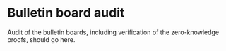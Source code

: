 # Bulletin board audit

Audit of the bulletin boards, including verification of the zero-knowledge proofs, should go here.
